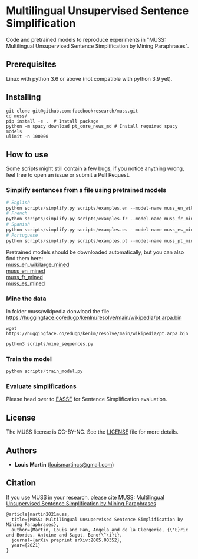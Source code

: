# Multilingual Unsupervised Sentence Simplification

Code and pretrained models to reproduce experiments in "MUSS: Multilingual Unsupervised Sentence Simplification by Mining Paraphrases".

## Prerequisites

Linux with python 3.6 or above (not compatible with python 3.9 yet).

## Installing

```
git clone git@github.com:facebookresearch/muss.git
cd muss/
pip install -e .  # Install package
python -m spacy download pt_core_news_md # Install required spacy models
ulimit -n 100000
```

## How to use
Some scripts might still contain a few bugs, if you notice anything wrong, feel free to open an issue or submit a Pull Request.

### Simplify sentences from a file using pretrained models
```python
# English
python scripts/simplify.py scripts/examples.en --model-name muss_en_wikilarge_mined
# French
python scripts/simplify.py scripts/examples.fr --model-name muss_fr_mined
# Spanish
python scripts/simplify.py scripts/examples.es --model-name muss_es_mined
# Portuguese
python scripts/simplify.py scripts/examples.pt --model-name muss_pt_mined
```

Pretrained models should be downloaded automatically, but you can also find them here:  
[muss_en_wikilarge_mined](https://dl.fbaipublicfiles.com/muss/muss_en_wikilarge_mined.tar.gz)  
[muss_en_mined](https://dl.fbaipublicfiles.com/muss/muss_en_mined.tar.gz)  
[muss_fr_mined](https://dl.fbaipublicfiles.com/muss/muss_fr_mined.tar.gz)  
[muss_es_mined](https://dl.fbaipublicfiles.com/muss/muss_es_mined.tar.gz)  

### Mine the data
In folder muss/wikipedia donwload the file https://huggingface.co/edugp/kenlm/resolve/main/wikipedia/pt.arpa.bin

```shell
wget https://huggingface.co/edugp/kenlm/resolve/main/wikipedia/pt.arpa.bin
```

```python
python3 scripts/mine_sequences.py
```

### Train the model
```python
python scripts/train_model.py
```

### Evaluate simplifications
Please head over to [EASSE](https://github.com/feralvam/easse/) for Sentence Simplification evaluation.


## License

The MUSS license is CC-BY-NC. See the [LICENSE](LICENSE) file for more details.

## Authors

* **Louis Martin** ([louismartincs@gmail.com](mailto:louismartincs@gmail.com))


## Citation

If you use MUSS in your research, please cite [MUSS: Multilingual Unsupervised Sentence Simplification by Mining Paraphrases](https://arxiv.org/abs/2005.00352)

```
@article{martin2021muss,
  title={MUSS: Multilingual Unsupervised Sentence Simplification by Mining Paraphrases},
  author={Martin, Louis and Fan, Angela and de la Clergerie, {\'E}ric and Bordes, Antoine and Sagot, Beno{\^\i}t},
  journal={arXiv preprint arXiv:2005.00352},
  year={2021}
}
```
